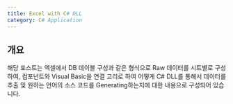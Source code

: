 ```yaml
---
title: Excel with C# DLL
category: C# Application
---
```


## 개요

해당 포스트는 엑셀에서 DB 데이블 구성과 같은 형식으로 Raw 데이터를 시트별로 구성하여, 컴포넌트와 Visual Basic을 연결 고리로 하여 어떻게 C# DLL를 통해서 데이터를 추출 및 원하는 언어의 소스 코드를 Generating하는지에 대한 내용으로 구성되어 있습니다.